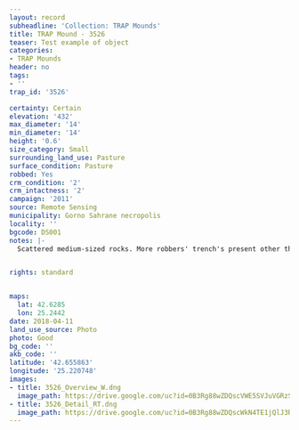 ```yaml
---
layout: record
subheadline: 'Collection: TRAP Mounds'
title: TRAP Mound - 3526
teaser: Test example of object
categories:
- TRAP Mounds
header: no
tags:
- ''
trap_id: '3526'

certainty: Certain
elevation: '432'
max_diameter: '14'
min_diameter: '14'
height: '0.6'
size_category: Small
surrounding_land_use: Pasture
surface_condition: Pasture
robbed: Yes
crm_condition: '2'
crm_intactness: '2'
campaign: '2011'
source: Remote Sensing
municipality: Gorno Sahrane necropolis
locality: ''
bgcode: DS001
notes: |-
  Scattered medium-sized rocks. More robbers' trench's present other than robbers' trench1, but impossible to determine borders of said robbers' trench's.


rights: standard


maps:
  lat: 42.6285
  lon: 25.2442
date: 2018-04-11
land_use_source: Photo
photo: Good
bg_code: ''
akb_code: ''
latitude: '42.655863'
longitude: '25.220748'
images:
- title: 3526_Overview_W.dng
  image_path: https://drive.google.com/uc?id=0B3Rg88wZDQscVWE5SVJuVGRzSjg
- title: 3526_Detail_RT.dng
  image_path: https://drive.google.com/uc?id=0B3Rg88wZDQscWkN4TE1jQlJ3RG8
---
```

